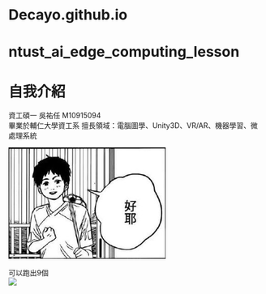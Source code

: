 # Decayo.github.io

# ntust_ai_edge_computing_lesson
# 自我介紹

資工碩一 吳祐任 M10915094  
畢業於輔仁大學資工系
擅長領域：電腦圖學、Unity3D、VR/AR、機器學習、微處理系統


![好耶](https://github.com/Decayo/Decayo.github.io/blob/main/GOODYEAH.jpg?raw=true "Logo 標題文字 1")



可以跑出9個  
<img src="https://render.githubusercontent.com/render/math?math=\Huge %2B\angle+ye^{e^{e^{e^{e^{e^{e^{e^{e+\cdots}}}}}}}}">  
